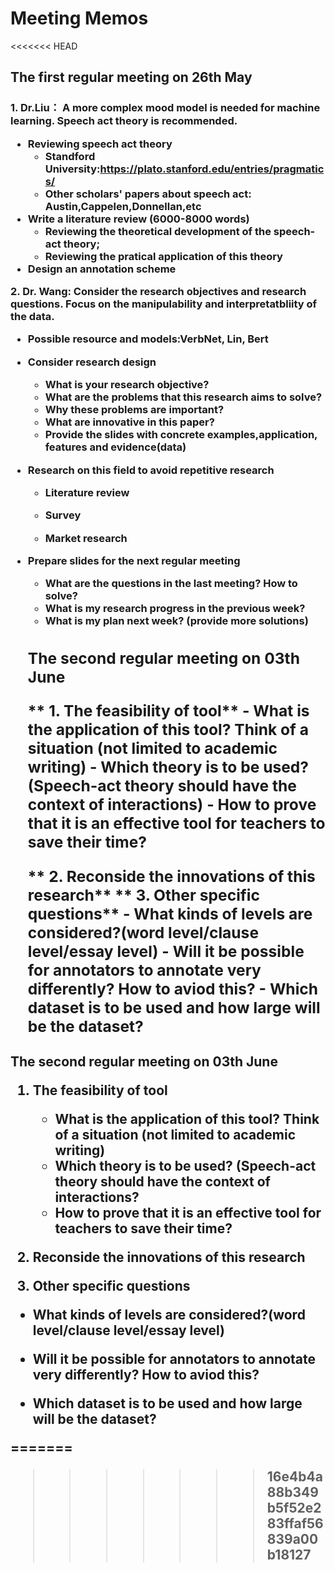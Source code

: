 # Meeting Memos

<<<<<<< HEAD
<h2> The first regular meeting on 26th May
  <h3>
    1. Dr.Liu： A more complex mood model is needed for machine learning. Speech act theory is recommended. 

- **Reviewing speech act theory** 
  - Standford University:https://plato.stanford.edu/entries/pragmatics/
  - Other scholars' papers about speech act: Austin,Cappelen,Donnellan,etc
- **Write a literature review (6000-8000 words)**
  - Reviewing the theoretical development of the speech-act theory;
  - Reviewing the pratical application of this theory
- **Design an annotation scheme**



**2. Dr. Wang: Consider the research objectives and research questions. Focus on the manipulability and interpretatbliity of the data.**

- **Possible resource and models:VerbNet, Lin, Bert**

- **Consider research design**

  - What is your research objective?
  - What are the problems that this research aims to solve?
  - Why these problems are important?
  - What are innovative in this paper?
  - Provide the slides with concrete examples,application, features and evidence(data) 

- **Research on this field to avoid repetitive research**

  - Literature review

  - Survey

  - Market research

- **Prepare slides for the next regular meeting**

    - What are the questions in the last meeting? How to solve? 
    -  What is my research progress in the previous week? 
    - What is my plan next week? (provide more solutions)
    



   <h2> The second regular meeting on 03th June
  
  ** 1. The feasibility of tool**
       - What is the application of this tool? Think of a situation (not limited to academic writing)
       - Which theory is to be used? (Speech-act theory should have the context of interactions)
       - How to prove that it is an effective tool for teachers to save their time?
  
  ** 2. Reconside the innovations of this research**
  ** 3. Other specific questions**
       - What kinds of levels are considered?(word level/clause level/essay level)
            - Will it be possible for annotators to annotate very differently? How to aviod this?
            - Which dataset is to be used and how large will be the dataset?

<h2> The second regular meeting on 03th June

 

1. **The feasibility of tool**
   - What is the application of this tool? Think of a situation (not limited to academic writing)
   - Which theory is to be used? (Speech-act theory should have the context of interactions?
   - How to prove that it is an effective tool for teachers to save their time?

 

2. **Reconside the innovations of this research**

3. **Other specific questions**

- What kinds of levels are considered?(word level/clause level/essay level)

- Will it be possible for annotators to annotate very differently? How to aviod this?

- Which dataset is to be used and how large will be the dataset?



=======
>>>>>>> 16e4b4a88b349b5f52e283ffaf56839a00b18127






  ​    

​    


​    

  

 











